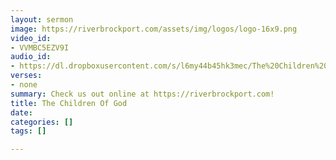 ```yaml
---
layout: sermon
image: https://riverbrockport.com/assets/img/logos/logo-16x9.png
video_id:
- VVMBC5EZV9I
audio_id:
- https://dl.dropboxusercontent.com/s/l6my44b45hk3mec/The%20Children%20Of%20God.mp3?dl=0
verses:
- none
summary: Check us out online at https://riverbrockport.com!
title: The Children Of God
date: 
categories: []
tags: []

---
```

